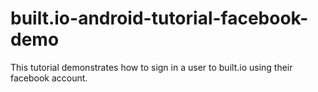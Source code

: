 built.io-android-tutorial-facebook-demo
=======================================

This tutorial demonstrates how to sign in a user to built.io using their facebook account.
